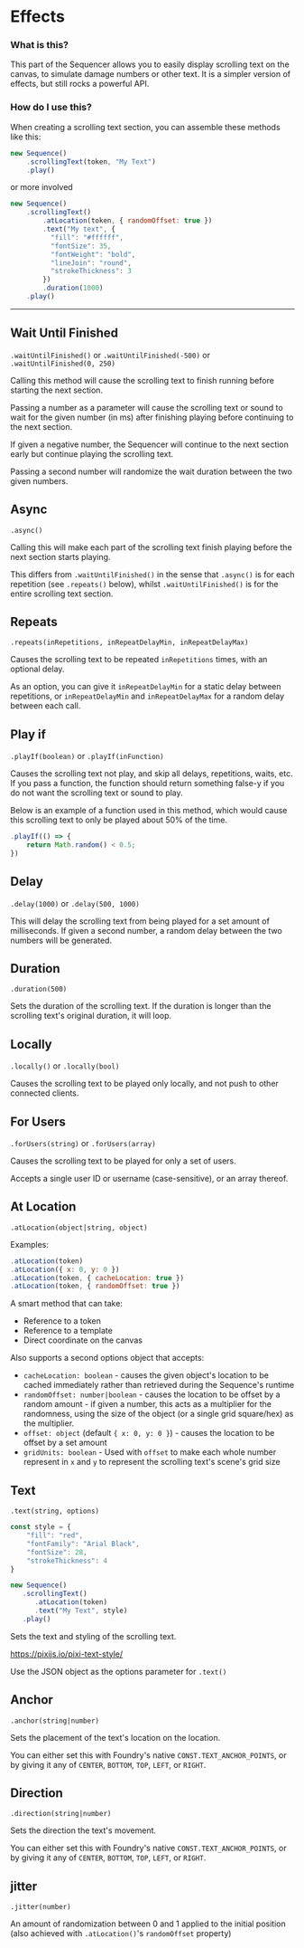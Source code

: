 # Effects

### What is this?

This part of the Sequencer allows you to easily display scrolling text on the canvas, to simulate damage numbers or other text. It is a simpler version of effects, but still rocks a powerful API.

### How do I use this?

When creating a scrolling text section, you can assemble these methods like this:
```js
new Sequence()
    .scrollingText(token, "My Text")
    .play()
```
or more involved
```js
new Sequence()
    .scrollingText()
        .atLocation(token, { randomOffset: true })
        .text("My text", {
          "fill": "#ffffff",
          "fontSize": 35,
          "fontWeight": "bold",
          "lineJoin": "round",
          "strokeThickness": 3
        })
        .duration(1000)
    .play()
```

<hr/>

## Wait Until Finished

`.waitUntilFinished()` or `.waitUntilFinished(-500)` or `.waitUntilFinished(0, 250)`

Calling this method will cause the scrolling text to finish running before starting the next section.

Passing a number as a parameter will cause the scrolling text or sound to wait for the given number (in ms) after finishing playing before continuing to the next section.

If given a negative number, the Sequencer will continue to the next section early but continue playing the scrolling text.

Passing a second number will randomize the wait duration between the two given numbers.

## Async

`.async()`

Calling this will make each part of the scrolling text finish playing before the next section starts playing.

This differs from `.waitUntilFinished()` in the sense that `.async()` is for each repetition (see `.repeats()` below), whilst `.waitUntilFinished()` is for the entire scrolling text section.

## Repeats

`.repeats(inRepetitions, inRepeatDelayMin, inRepeatDelayMax)`

Causes the scrolling text to be repeated `inRepetitions` times, with an optional delay.

As an option, you can give it `inRepeatDelayMin` for a static delay between repetitions, or `inRepeatDelayMin` and `inRepeatDelayMax` for a random delay between each call.

## Play if

`.playIf(boolean)` or `.playIf(inFunction)`

Causes the scrolling text not play, and skip all delays, repetitions, waits, etc. If you pass a function, the function should return something false-y if you do not want the scrolling text or sound to play.

Below is an example of a function used in this method, which would cause this scrolling text to only be played about 50% of the time.
```js
.playIf(() => {
    return Math.random() < 0.5;
})
```

## Delay

`.delay(1000)` or `.delay(500, 1000)`

This will delay the scrolling text from being played for a set amount of milliseconds. If given a second number, a random delay between the two numbers will be generated.

## Duration

`.duration(500)`

Sets the duration of the scrolling text. If the duration is longer than the scrolling text's original duration, it will loop.

## Locally

`.locally()` or `.locally(bool)`

Causes the scrolling text to be played only locally, and not push to other connected clients.

## For Users

`.forUsers(string)` or `.forUsers(array)`

Causes the scrolling text to be played for only a set of users.

Accepts a single user ID or username (case-sensitive), or an array thereof.

## At Location

`.atLocation(object|string, object)`

Examples:
```js
.atLocation(token)
.atLocation({ x: 0, y: 0 })
.atLocation(token, { cacheLocation: true })
.atLocation(token, { randomOffset: true })
```

A smart method that can take:
- Reference to a token
- Reference to a template
- Direct coordinate on the canvas

Also supports a second options object that accepts:
- `cacheLocation: boolean` - causes the given object's location to be cached immediately rather than retrieved during the Sequence's runtime
- `randomOffset: number|boolean` - causes the location to be offset by a random amount - if given a number, this acts as a multiplier for the randomness, using the size of the object (or a single grid square/hex) as the multiplier.
- `offset: object` (default `{ x: 0, y: 0 }`) - causes the location to be offset by a set amount
- `gridUnits: boolean` - Used with `offset` to make each whole number represent in `x` and `y` to represent the scrolling text's scene's grid size

## Text

`.text(string, options)`

```js
const style = {
    "fill": "red",
    "fontFamily": "Arial Black",
    "fontSize": 28,
    "strokeThickness": 4
}

new Sequence()
   .scrollingText()
      .atLocation(token)
      .text("My Text", style)
   .play()
```

Sets the text and styling of the scrolling text.

<a>https://pixijs.io/pixi-text-style/</a>

Use the JSON object as the options parameter for `.text()`


## Anchor

`.anchor(string|number)`

Sets the placement of the text's location on the location.

You can either set this with Foundry's native `CONST.TEXT_ANCHOR_POINTS`, or by giving it any of `CENTER`, `BOTTOM`, `TOP`, `LEFT`, or `RIGHT`.


## Direction

`.direction(string|number)`

Sets the direction the text's movement.

You can either set this with Foundry's native `CONST.TEXT_ANCHOR_POINTS`, or by giving it any of `CENTER`, `BOTTOM`, `TOP`, `LEFT`, or `RIGHT`.


## jitter

`.jitter(number)`

An amount of randomization between 0 and 1 applied to the initial position (also achieved with `.atLocation()`'s `randomOffset` property)
